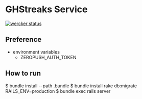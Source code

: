 GHStreaks Service
==================

[![wercker status](https://app.wercker.com/status/f3c6aafdec3059c01d93f8abe9d7e81e/s/ "wercker status")](https://app.wercker.com/project/bykey/f3c6aafdec3059c01d93f8abe9d7e81e)

Preference
------------------

* environment variables
  - ZEROPUSH\_AUTH\_TOKEN

How to run
------------------

  $ bundle install --path .bundle
  $ bundle install rake db:migrate RAILS\_ENV=production
  $ bundle exec rails server

